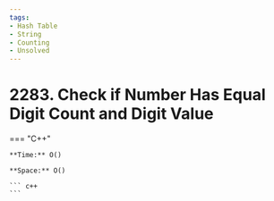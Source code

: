 ```yaml
---
tags:
- Hash Table
- String
- Counting
- Unsolved
---
```



# 2283. Check if Number Has Equal Digit Count and Digit Value

=== "C++"

    **Time:** O()

    **Space:** O()

    ``` c++
    ```